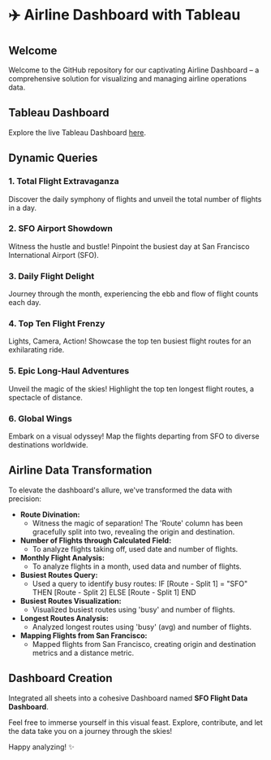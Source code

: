 # ✈️ Airline Dashboard with Tableau

## Welcome

Welcome to the GitHub repository for our captivating Airline Dashboard – a comprehensive solution for visualizing and managing airline operations data.

## Tableau Dashboard

Explore the live Tableau Dashboard [here](https://public.tableau.com/app/profile/sudheer.pulapa/viz/SFOFlightDataDashboardAirLineDataset/SFOFlightDataDashboard?publish=yes).

## Dynamic Queries

### 1. Total Flight Extravaganza
Discover the daily symphony of flights and unveil the total number of flights in a day.

### 2. SFO Airport Showdown
Witness the hustle and bustle! Pinpoint the busiest day at San Francisco International Airport (SFO).

### 3. Daily Flight Delight
Journey through the month, experiencing the ebb and flow of flight counts each day.

### 4. Top Ten Flight Frenzy
Lights, Camera, Action! Showcase the top ten busiest flight routes for an exhilarating ride.

### 5. Epic Long-Haul Adventures
Unveil the magic of the skies! Highlight the top ten longest flight routes, a spectacle of distance.

### 6. Global Wings
Embark on a visual odyssey! Map the flights departing from SFO to diverse destinations worldwide.

## Airline Data Transformation

To elevate the dashboard's allure, we've transformed the data with precision:

- **Route Divination:**
  - Witness the magic of separation! The 'Route' column has been gracefully split into two, revealing the origin and destination.
- **Number of Flights through Calculated Field:**
  - To analyze flights taking off, used date and number of flights.
- **Monthly Flight Analysis:**
  - To analyze flights in a month, used data and number of flights.
- **Busiest Routes Query:**
  - Used a query to identify busy routes: IF [Route - Split 1] = "SFO" THEN [Route - Split 2] ELSE [Route - Split 1] END
- **Busiest Routes Visualization:**
  - Visualized busiest routes using 'busy' and number of flights.
- **Longest Routes Analysis:**
  - Analyzed longest routes using 'busy' (avg) and number of flights.
- **Mapping Flights from San Francisco:**
  - Mapped flights from San Francisco, creating origin and destination metrics and a distance metric.

## Dashboard Creation

Integrated all sheets into a cohesive Dashboard named **SFO Flight Data Dashboard**.

Feel free to immerse yourself in this visual feast. Explore, contribute, and let the data take you on a journey through the skies!

Happy analyzing! ✨
